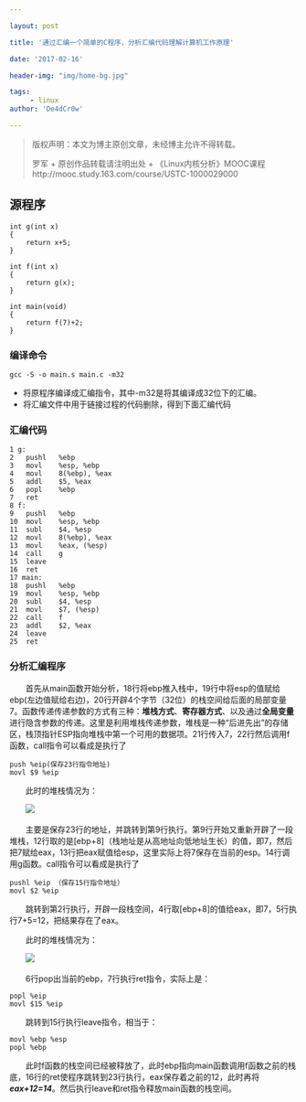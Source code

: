 ```yaml
---

layout: post

title: '通过汇编一个简单的C程序，分析汇编代码理解计算机工作原理'

date: '2017-02-16'

header-img: "img/home-bg.jpg"

tags:
     - linux
author: 'De4dCr0w'

---
```


>版权声明：本文为博主原创文章，未经博主允许不得转载。
>
>罗军 + 原创作品转载请注明出处 + 《Linux内核分析》MOOC课程http://mooc.study.163.com/course/USTC-1000029000  

## 源程序

	int g(int x)
	{
   		return x+5;
	}

	int f(int x)
	{
   		return g(x);
	}

	int main(void)
	{
   		return f(7)+2;
	}

### 编译命令

	gcc -S -o main.s main.c -m32

* 将原程序编译成汇编指令，其中-m32是将其编译成32位下的汇编。
* 将汇编文件中用于链接过程的代码删除，得到下面汇编代码

### 汇编代码

	1 g:
	2	pushl	%ebp
	3	movl	%esp, %ebp
	4	movl	8(%ebp), %eax
	5	addl	$5, %eax
	6	popl	%ebp
	7	ret
	8 f:
	9	pushl	%ebp
	10	movl	%esp, %ebp
	11	subl	$4, %esp
	12	movl	8(%ebp), %eax
	13	movl	%eax, (%esp)
	14	call	g
	15	leave
	16	ret
	17 main:
	18	pushl	%ebp 
	19	movl	%esp, %ebp  
	20	subl	$4, %esp   
	21	movl	$7, (%esp)
	22	call	f
	23	addl	$2, %eax
	24	leave
	25	ret

### 分析汇编程序 
 
　　首先从main函数开始分析，18行将ebp推入栈中，19行中将esp的值赋给ebp(左边值赋给右边)，20行开辟4个字节（32位）的栈空间给后面的局部变量7。函数传递传递参数的方式有三种：**堆栈方式**、**寄存器方式**、以及通过**全局变量**进行隐含参数的传递。这里是利用堆栈传递参数，堆栈是一种“后进先出”的存储区，栈顶指针ESP指向堆栈中第一个可用的数据项。21行传入7，22行然后调用f函数，call指令可以看成是执行了  

    push %eip(保存23行指令地址)  
    movl $9 %eip  
　　此时的堆栈情况为： 

　　![](http://i.imgur.com/be1nRMh.png)

　　主要是保存23行的地址，并跳转到第9行执行。第9行开始又重新开辟了一段堆栈，12行取的是[ebp+8]（栈地址是从高地址向低地址生长）的值，即7，然后把7赋给eax，13行把eax赋值给esp，这里实际上将7保存在当前的esp。14行调用g函数。call指令可以看成是执行了
  
	pushl %eip （保存15行指令地址）  
	movl $2 %eip 


　　跳转到第2行执行，开辟一段栈空间，4行取[ebp+8]的值给eax，即7，5行执行7+5=12，把结果存在了eax。

　　此时的堆栈情况为：  

　　![](http://i.imgur.com/If4s8AU.png) 

　　6行pop出当前的ebp，7行执行ret指令，实际上是：  

	popl %eip  
	movl $15 %eip  



　　跳转到15行执行leave指令，相当于： 
 
	movl %ebp %esp    
	popl %ebp  

　　此时f函数的栈空间已经被释放了，此时ebp指向main函数调用f函数之前的栈底，16行的ret使程序跳转到23行执行，eax保存着之前的12，此时再将***eax+12=14***。然后执行leave和ret指令释放main函数的栈空间。









